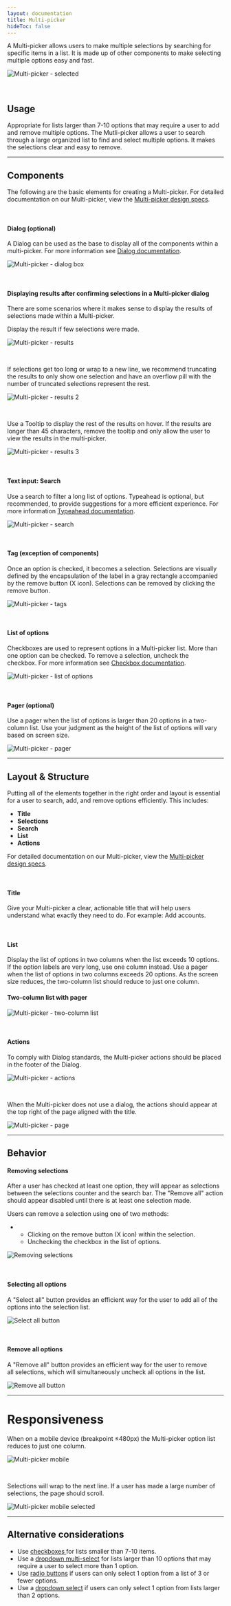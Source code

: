 ```yaml
---
layout: documentation
title: Multi-picker
hideToc: false
---
```

A Multi-picker allows users to make multiple selections by searching for specific items in a list. It is made up of other components to make selecting multiple options easy and fast.

![Multi-picker - selected](/images/multipicker.svg)

<br>

## Usage

Appropriate for lists larger than 7-10 options that may require a user to add and remove multiple options. The Mutli-picker allows a user to search through a large organized list to find and select multiple options. It makes the selections clear and easy to remove.

<hr>

## Components

The following are the basic elements for creating a Multi-picker. For detailed documentation on our Multi-picker, view the [](https://xd.adobe.com/view/5de56467-92d7-4c5c-8514-3bea26b21b1b-08b6/grid)[Multi-picker design specs](https://xd.adobe.com/view/07f3afc4-2f17-4bea-b72d-ad8dbf99e101-52a0/grid).

<br>

#### **Dialog (optional)**

A Dialog can be used as the base to display all of the components within a multi-picker. For more information see [Dialog documentation](https://zui.zywave.com/components/dialogs/).

![Multi-picker - dialog box](/images/multipicker_dialog.svg)

<br>

#### **Displaying results after confirming selections in a Multi-picker dialog**

There are some scenarios where it makes sense to display the results of selections made within a Multi-picker.

Display the result if few selections were made.

![Multi-picker - results](/images/multipicker_results.svg)

<br>

If selections get too long or wrap to a new line, we recommend truncating the results to only show one selection and have an overflow pill with the number of truncated selections represent the rest.

![Multi-picker - results 2](/images/multipicker_results-–-2.svg)

<br>

Use a Tooltip to display the rest of the results on hover. If the results are longer than 45 characters, remove the tooltip and only allow the user to view the results in the multi-picker.

![Multi-picker - results 3](/images/multipicker_results-–-3.svg)

<br>

#### **Text input: Search**

Use a search to filter a long list of options. Typeahead is optional, but recommended, to provide suggestions for a more efficient experience. For more information [Typeahead documentation](https://zui.zywave.com/patterns/typeahead/).

![Multi-picker - search](/images/multipicker_search.svg)

<br>

#### **Tag (exception of components)**

Once an option is checked, it becomes a selection. Selections are visually defined by the encapsulation of the label in a gray rectangle accompanied by the remove button (X icon). Selections can be removed by clicking the remove button.

![Multi-picker - tags](/images/multipicker_tags.svg)

<br>

#### **List of options**

Checkboxes are used to represent options in a Multi-picker list. More than one option can be checked. To remove a selection, uncheck the checkbox. For more information see [Checkbox documentation](https://zui.zywave.com/components/checkboxes/).

![Multi-picker - list of options](/images/multipicker_checkboxes.svg)

<br>

#### **Pager (optional)**

Use a pager when the list of options is larger than 20 options in a two-column list. Use your judgment as the height of the list of options will vary based on screen size.

![Multi-picker - pager](/images/multipicker_pager.svg)

<hr>

## Layout & Structure

Putting all of the elements together in the right order and layout is essential for a user to search, add, and remove options efficiently. This includes:

* **Title**
* **Selections**
* **Search**
* **List**
* **Actions**

For detailed documentation on our Multi-picker, view the [Multi-picker design specs](https://xd.adobe.com/view/5de56467-92d7-4c5c-8514-3bea26b21b1b-08b6/grid).

<br>

#### **Title**

Give your Multi-picker a clear, actionable title that will help users understand what exactly they need to do. For example: Add accounts.

<br>

#### **List**

Display the list of options in two columns when the list exceeds 10 options. If the option labels are very long, use one column instead. Use a pager when the list of options in two columns exceeds 20 options. As the screen size reduces, the two-column list should reduce to just one column.

#### Two-column list with pager

![Multi-picker - two-column list](/images/multipicker_unselected.svg)

<br>

#### Actions

To comply with Dialog standards, the Multi-picker actions should be placed in the footer of the Dialog.

![Multi-picker - actions](/images/multipicker_actions.svg)

<br>

When the Multi-picker does not use a dialog, the actions should appear at the top right of the page aligned with the title.

![Multi-picker - page](/images/multipicker_page.png)

<hr>

## Behavior

#### **Removing selections**

After a user has checked at least one option, they will appear as selections between the selections counter and the search bar. The "Remove all" action should appear disabled until there is at least one selection made.

Users can remove a selection using one of two methods:

* * Clicking on the remove button (X icon) within the selection.
  * Unchecking the checkbox in the list of options.

![Removing selections](/images/multipicker_removing-selections.png)

<br>

#### **Selecting all options**

A "Select all" button provides an efficient way for the user to add all of the options into the selection list.

![Select all button](/images/multipicker_select-all-button.png)

<br>

#### **Remove all options**

A "Remove all" button provides an efficient way for the user to remove all selections, which will simultaneously uncheck all options in the list.

![Remove all button](/images/multipicker_remove-all-button.png)

<hr>

# Responsiveness

When on a mobile device (breakpoint ≤480px) the Multi-picker option list reduces to just one column.

![Multi-picker mobile](/images/multipicker_mobile.png)

<br>

Selections will wrap to the next line. If a user has made a large number of selections, the page should scroll.

![Multi-picker mobile selected](/images/multipicker_mobile_selected.png)

<hr>

## Alternative considerations

* Use [checkboxes ](https://zui.zywave.com/components/checkboxes/)for lists smaller than 7-10 items.
* Use a [dropdown multi-select](https://zui.zywave.com/components/dropdown-multi-select/) for lists larger than 10 options that may require a user to select more than 1 option.
* Use [radio buttons](https://zui.zywave.com/components/radio-buttons/) if users can only select 1 option from a list of 3 or fewer options.
* Use a [dropdown select](https://zui.zywave.com/components/dropdown-select/) if users can only select 1 option from lists larger than 2 options.